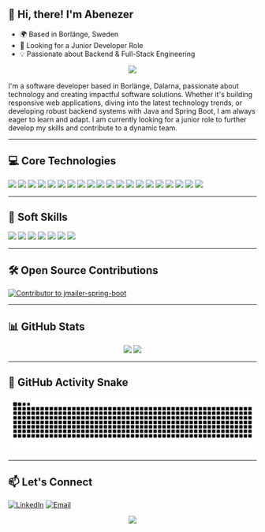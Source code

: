 ## 👋 Hi, there! I'm Abenezer

- 🌍 Based in Borlänge, Sweden  
- 💼 Looking for a Junior Developer Role  
- 💡 Passionate about Backend & Full-Stack Engineering  

<p align="center">
  <img src="https://readme-typing-svg.demolab.com/?lines=Junior+Software+Developer;Spring+Boot%20%7C%20React%20%7C%20MySQL%20%7C%20.NET;Open+Source+Contributor;Always+Learning+New+Things&font=Fira+Code&center=true&width=800&height=45&color=00ffcc&vCenter=true&pause=1000&size=22" />
</p>

I'm a software developer based in Borlänge, Dalarna, passionate about technology and creating impactful software solutions. Whether it's building responsive web applications, diving into the latest technology trends, or developing robust backend systems with Java and Spring Boot, I am always eager to learn and adapt. I am currently looking for a junior role to further develop my skills and contribute to a dynamic team.

---

## 💻 Core Technologies

<p align="left">
  <img src="https://img.shields.io/badge/-Microservices-0078D7?style=for-the-badge&logo=spring&logoColor=white" height="30"/>
  <img src="https://img.shields.io/badge/-JUnit-25A162?style=for-the-badge&logo=java&logoColor=white" height="30"/>
  <img src="https://img.shields.io/badge/-Mockito-4CAF50?style=for-the-badge&logo=spring&logoColor=white" height="30"/>
  <img src="https://img.shields.io/badge/-Java-ED8B00?style=for-the-badge&logo=openjdk&logoColor=white" height="30"/>
  <img src="https://img.shields.io/badge/-JavaScript-F7DF1E?style=for-the-badge&logo=javascript&logoColor=black" height="30"/>
  <img src="https://img.shields.io/badge/-Node.js-339933?style=for-the-badge&logo=nodedotjs&logoColor=white" height="30"/>
  <img src="https://img.shields.io/badge/-React-61DAFB?style=for-the-badge&logo=react&logoColor=black" height="30"/>
  <img src="https://img.shields.io/badge/-Git-F05032?style=for-the-badge&logo=git&logoColor=white" height="30"/>
  <img src="https://img.shields.io/badge/-GitHub-181717?style=for-the-badge&logo=github&logoColor=white" height="30"/>
  <img src="https://img.shields.io/badge/-MySQL-4479A1?style=for-the-badge&logo=mysql&logoColor=white" height="30"/>
  <img src="https://img.shields.io/badge/-Azure%20DevOps-0078D7?style=for-the-badge&logo=azure-devops&logoColor=white" height="30"/>
  <img src="https://img.shields.io/badge/-Docker-2496ED?style=for-the-badge&logo=docker&logoColor=white" height="30"/>
  <img src="https://img.shields.io/badge/-JIRA-0052CC?style=for-the-badge&logo=jira&logoColor=white" height="30"/>
  <img src="https://img.shields.io/badge/-REST%20APIs-009688?style=for-the-badge&logo=swagger&logoColor=white" height="30"/>
  <img src="https://img.shields.io/badge/-HTML5-E34F26?style=for-the-badge&logo=html5&logoColor=white" height="30"/>
  <img src="https://img.shields.io/badge/-CSS3-1572B6?style=for-the-badge&logo=css3&logoColor=white" height="30"/>
  <img src="https://img.shields.io/badge/-Spring%20Boot-6DB33F?style=for-the-badge&logo=spring&logoColor=white" height="30"/>
  <img src="https://img.shields.io/badge/-C%23-239120?style=for-the-badge&logo=c-sharp&logoColor=white" height="30"/>
  <img src="https://img.shields.io/badge/-.NET-512BD4?style=for-the-badge&logo=dotnet&logoColor=white" height="30"/>
  <img src="https://img.shields.io/badge/-Python-3776AB?style=for-the-badge&logo=python&logoColor=white" height="30"/>
</p>

---

## 🧠 Soft Skills

<p align="left">
  <img src="https://img.shields.io/badge/-Problem%20Solving-000000?style=flat-square&logoColor=white" height="25"/>
  <img src="https://img.shields.io/badge/-Communication%20Skills-00BFFF?style=flat-square&logoColor=white" height="25"/>
  <img src="https://img.shields.io/badge/-Teamwork-007396?style=flat-square&logoColor=white" height="25"/>
  <img src="https://img.shields.io/badge/-Critical%20Thinking-FF6347?style=flat-square&logoColor=white" height="25"/>
  <img src="https://img.shields.io/badge/-Adaptability-FFA500?style=flat-square&logoColor=white" height="25"/>
  <img src="https://img.shields.io/badge/-Efficiency-32CD32?style=flat-square&logoColor=white" height="25"/>
  <img src="https://img.shields.io/badge/-Technical%20Handling-FFD700?style=flat-square&logoColor=white" height="25"/>
</p>

---

## 🛠 Open Source Contributions

[![Contributor to jmailer-spring-boot](https://img.shields.io/badge/Contributor-jmailer--spring--boot-brightgreen?style=for-the-badge)](https://github.com/josdem/jmailer-spring-boot)

---

## 📊 GitHub Stats

<p align="center">
  <img src="https://github-readme-stats.vercel.app/api?username=AbaSheger&show_icons=true&theme=tokyonight" width="420" />
  <img src="https://github-readme-stats.vercel.app/api/top-langs/?username=AbaSheger&theme=tokyonight&layout=compact" width="350" />
</p>

---

## 🐍 GitHub Activity Snake

![GitHub Snake](https://raw.githubusercontent.com/AbaSheger/AbaSheger/output/github-contribution-grid-snake.svg)


---

## 📫 Let's Connect

[![LinkedIn](https://img.shields.io/badge/-LinkedIn-0077B5?style=for-the-badge&logo=linkedin&logoColor=white)](https://www.linkedin.com/in/abenezer-anglo-537488144/)
[![Email](https://img.shields.io/badge/-Email-D14836?style=for-the-badge&logo=gmail&logoColor=white)](mailto:merebanglo@yahoo.com)

<p align="center">
  <img src="https://github-readme-streak-stats.herokuapp.com/?user=AbaSheger&theme=tokyonight" width="760" />
</p>

